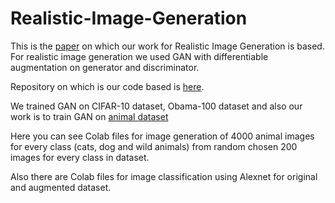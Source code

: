 # Realistic-Image-Generation
 

This is the [paper](https://arxiv.org/pdf/2006.10738.pdf) on which our work for Realistic Image Generation is based.
For realistic image generation we used GAN with differentiable augmentation on generator and discriminator.

Repository on which is our code based is [here](https://github.com/mit-han-lab/data-efficient-gans).

We trained GAN on CIFAR-10 dataset, Obama-100 dataset and also our work is to train GAN on [animal dataset](https://www.kaggle.com/andrewmvd/animal-faces)

Here you can see Colab files for image generation of 4000 animal images for every class (cats, dog and wild animals) from random chosen 200 images for every class in dataset.

Also there are Colab files for image classification using Alexnet for original and augmented dataset.
